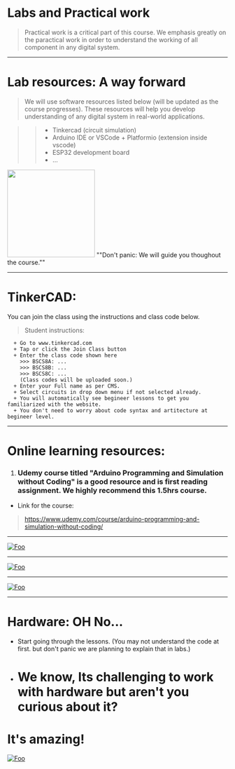 # Labs and Practical work

 > Practical work is a critical part of this course.
    We emphasis greatly on the paractical work in order to understand the working of all component in any digital system.
    
 ____
 # Lab resources: A way forward
 
 > We will use software resources listed below (will be updated as the course progresses). These resources will help you develop
 understanding of any digital system in real-world applications. 
 
  >> + Tinkercad (circuit simulation)
  >> + Arduino IDE or VSCode + Platformio (extension inside vscode)
  >> + ESP32 development board
  >> + ...
  
  <img src="https://octodex.github.com/images/stormtroopocat.jpg" width="200" height="200" />
  ""Don't panic: We will guide you thoughout the course."" 
  
----
# TinkerCAD:

You can join the class using the instructions and class code below.

 > Student instructions:

      + Go to www.tinkercad.com
      + Tap or click the Join Class button
      + Enter the class code shown here
        >>> BSCS8A: ...
        >>> BSCS8B: ...
        >>> BSCS8C: ...
        (Class codes will be uploaded soon.)
      + Enter your Full name as per CMS.
      + Select circuits in drop down menu if not selected already.
      + You will automatically see begineer lessons to get you familiarized with the website. 
      + You don't need to worry about code syntax and artitecture at begineer level. 
____
# Online learning resources:
1.  ### Udemy course titled "Arduino Programming and Simulation without Coding" is a good resource and is first reading assignment. We highly recommend this 1.5hrs course.
+ Link for the course:
> <https://www.udemy.com/course/arduino-programming-and-simulation-without-coding/>

<!--- 
2.  ### Another Udemy course titled "AArduino Workshop 2018 | A step-by-step Arduino how-to guide" is second reading assignment. 
+ Link for the course:
> <https://www.udemy.com/course/arduino-workshop-step-by-step-guide/>

--->
____   
<a href="https://www.tinkercad.com › things › eLrPl4KgIF1-servo-motor" rel="">![Foo](
https://github.com/tinkerslab/cs235coal/blob/master/labs%20&%20practical%20work/tinkercad%20servo%20animatin.gif?raw=truee)</a>

_____
<a href="https://www.tinkercad.com/learn/circuits/learning" rel="">![Foo](
https://github.com/tinkerslab/cs235coal/blob/master/labs%20&%20practical%20work/bscs8c%20tinkercad%20code.png?raw=true)</a>
____
<a href="https://www.tinkercad.com/learn/circuits/learning" rel="">![Foo](
https://github.com/tinkerslab/cs235coal/blob/master/labs%20&%20practical%20work/select%20circuit.png?raw=true)</a>

____
# Hardware: OH No...
+ Start going through the lessons. (You may not understand the code at first. but don't panic we are planning to explain that in labs.)
+ # We know, Its challenging to work with hardware but aren't you curious about it?

# It's amazing!
<a href="https://www.theschoolrun.com/sites/theschoolrun.com/files/article_images/best_electronics_sets_for_children.jpg" rel="">![Foo](
https://www.theschoolrun.com/sites/theschoolrun.com/files/article_images/best_electronics_sets_for_children.jpg)</a>
